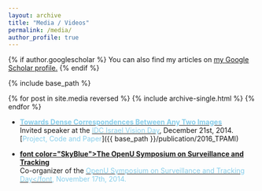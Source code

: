 ```yaml
---
layout: archive
title: "Media / Videos"
permalink: /media/
author_profile: true
---
```


{% if author.googlescholar %}
  You can also find my articles on <u><a href="{{author.googlescholar}}">my Google Scholar profile</a>.</u>
{% endif %}

{% include base_path %}

{% for post in site.media reversed %}
  {% include archive-single.html %}
{% endfor %}

* **[<font color="SkyBlue">Towards Dense Correspondences Between Any Two Images</font>](https://www.youtube.com/watch?v=I_u9t30Qxj4)**<br/>
Invited speaker at the [<font color="SkyBlue">IDC Israel Vision Day</font>](http://cs.haifa.ac.il/~hagit/VisionDay/visionDay_2014.html), December 21st, 2014. <br/>[<font color="SkyBlue">Project, Code and Paper</font>]({{ base_path }}/publication/2016_TPAMI)<br/>

* **[font color="SkyBlue">The OpenU Symposium on Surveillance and Tracking</font>](https://www.youtube.com/playlist?list=PLEMOEwdRMCan4DjyKYYARFdVqjAIXkT1H)**<br/>
Co-organizer of the [<font color="SkyBlue">OpenU Symposium on Surveillance and Tracking Day</font](http://www.openu.ac.il/events/cs/171114.html), November 17th, 2014. 
  
  
 


